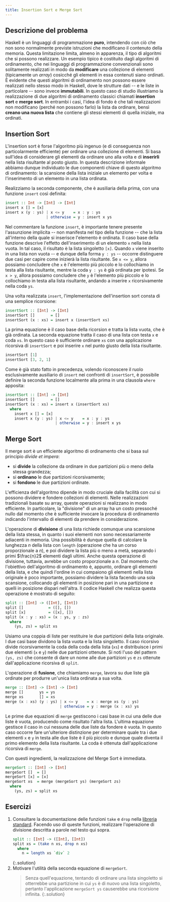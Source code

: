```yaml
---
title: Insertion Sort e Merge Sort
---
```


## Descrizione del problema

Haskell è un linguaggi di programmazione **puro**, intendendo con
ciò che non sono normalmente previste istruzioni che modificano il
contenuto della memoria. Questa limitazione limita, almeno in
apparenza, il tipo di algoritmi che si possono realizzare. Un
esempio tipico è costituito dagli algoritmi di ordinamento, che nei
linguaggi di programmazione convenzionali sono solitamente
realizzati in modo da **modificare** una collezione di elementi
(tipicamente un *array*) cosicché gli elementi in essa contenuti
siano ordinati. È evidente che questi algoritmi di ordinamento non
possono essere realizzati nello stesso modo in Haskell, dove le
strutture dati -- e le liste in particolare -- sono invece
**immutabili**. In questo caso di studio illustriamo la
realizzazione di due algoritmi di ordinamento classici chiamati
**insertion sort** e **merge sort**. In entrambi i casi, l'idea di
fondo è che tali realizzazioni non modificano (perché non possono
farlo) la lista da ordinare, bensì **creano una nuova lista** che
contiene gli stessi elementi di quella iniziale, ma ordinati.

## Insertion Sort

L'insertion sort è forse l'algoritmo più ingenuo (e di conseguenza
non particolarmente efficiente) per ordinare una collezione di
elementi. Si basa sull'idea di considerare gli elementi da ordinare
uno alla volta e di **inserirli** nella lista risultante al posto
giusto. In questa descrizione informale abbiamo dunque individuato
le due componenti chiave di questo algoritmo di ordinamento: la
scansione della lista iniziale un elemento per volta e l'inserimento
di un elemento in una lista ordinata.

Realizziamo la seconda componente, che è ausiliaria della prima, con
una funzione `insert` così definita:

``` haskell
insert :: Int -> [Int] -> [Int]
insert x [] = [x]
insert x (y : ys) | x <= y    = x : y : ys
                  | otherwise = y : insert x ys
```

Nel commentare la funzione `insert`, è importante tenere presente
l'assunzione implicita -- non manifesta nel tipo della funzione --
che la lista all'interno della quale si inserisce l'elemento è
ordinata. Il caso base della funzione descrive l'effetto
dell'inserimento di un elemento `x` nella lista vuota. In tal caso,
il risultato è la lista singoletto `[x]`. Quando `x` viene inserito
in una lista non vuota -- e dunque della forma `y : ys` -- occorre
distinguere due casi per capire come inizierà la lista risultante.
Se `x <= y`, allora possiamo concludere che `x` è l'elemento più
piccolo e lo collochiamo in testa alla lista risultante, mentre la
coda `y : ys` è già ordinata per ipotesi. Se `x > y`, allora
possiamo concludere che `y` è l'elemento più piccolo e lo
collochiamo in testa alla lista risultante, andando a inserire `x`
ricorsivamente nella coda `ys`.

Una volta realizzata `insert`, l'implementazione dell'insertion sort
consta di una semplice ricorsione:

``` haskell
insertSort :: [Int] -> [Int]
insertSort []       = []
insertSort (x : xs) = insert x (insertSort xs)
```

La prima equazione è il caso base della ricorsion e tratta la lista
vuota, che è già ordinata. La seconda equazione tratta il caso di
una lista con testa `x` e coda `xs`. In questo caso è sufficiente
ordinare `xs` con una applicazione ricorsiva di `insertSort` e poi
inserire `x` nel punto giusto della lista risultante.

``` haskell
insertSort [1]
insertSort [3, 2, 1]
```

Come è già stato fatto in precedenza, volendo riconoscere il ruolo
esclusivamente ausiliario di `insert` nei confronti di `insertSort`,
è possibile definire la seconda funzione localmente alla prima in
una clausola `where` apposita:

``` haskell
insertSort :: [Int] -> [Int]
insertSort []       = []
insertSort (x : xs) = insert x (insertSort xs)
  where
    insert x [] = [x]
    insert x (y : ys) | x <= y    = x : y : ys
                      | otherwise = y : insert x ys
```

## Merge Sort

Il merge sort è un efficiente algoritmo di ordinamento che si basa
sul principio *divide et impera*:
* si **divide** la collezione da ordinare in due partizioni più o meno
  della stessa grandezza;
* si **ordinano** le due partizioni ricorsivamente;
* si **fondono** le due partizioni ordinate.

L'efficienza dell'algoritmo dipende in modo cruciale dalla facilità
con cui si possono dividere e fondere collezioni di elementi. Nelle
realizzazioni tradizionali basate su array, queste operazioni si
realizzano in modo efficiente. In particolare, la "divisione" di un
array ha un costo pressoché nullo dal momento che è sufficiente
invocare la procedura di ordinamento indicando l'intervallo di
elementi da prendere in considerazione.

L'operazione di **divisione** di una lista richiede comunque una
scansione della lista stessa, in quanto i suoi elementi non sono
necessariamente adiacenti in memoria. Una possibilità è dunque
quella di calcolare la lunghezza $n$ della lista con `length`
(operazione che ha un corso proporzionale a $n$), e poi dividere la
lista più o meno a metà, separando i primi $\frac{n}2$ elementi
dagli ultimi. Anche questa operazione di divisione, tuttavia,
avrebbe un costo proporzionale a $n$. Dal momento che l'obiettivo
dell'algoritmo di ordinamento è, appunto, ordinare gli elementi
della lista, e che quindi l'ordine in cui compaiono gli elementi
nella lista originale è poco importante, possiamo dividere la lista
facendo una sola scansione, collocando gli elementi in posizione
pari in una partizione e quelli in posizione dispari nell'altra. Il
codice Haskell che realizza questa operazione è mostrato di seguito:

``` haskell
split :: [Int] -> ([Int], [Int])
split []           = ([], [])
split [x]          = ([x], [])
split (x : y : xs) = (x : ys, y : zs)
  where
    (ys, zs) = split xs
```

Usiamo una coppia di liste per restituire le due partizioni della
lista originale. I due casi base dividono la lista vuota e la lista
singoletto. Il caso ricorsivo divide ricorsivamente la coda della
coda della lista (`xs`) e distribuisce i primi due elementi (`x` e
`y`) nelle due partizioni ottenute. Si noti l'uso del pattern `(ys,
zs)` che consente di dare un nome alle due partizioni `ys` e `zs`
ottenute dall'applicazione ricorsiva di `split`.

L'operazione di **fusione**, che chiamiamo `merge`, lavora su due
liste già ordinate per produrre un'unica lista ordinata a sua volta.

``` haskell
merge :: [Int] -> [Int] -> [Int]
merge []       ys = ys
merge xs       [] = xs
merge (x : xs) (y : ys) | x <= y    = x : merge xs (y : ys)
                        | otherwise = y : merge (x : xs) ys
```

Le prime due equazioni di `merge` gestiscono i casi base in cui una
delle due liste è vuota, producendo come risultato l'altra
lista. L'ultima equazione gestisce il caso in cui nessuna delle due
liste da fondere è vuota. In questo caso occorre fare un'ulteriore
distinzione per determinare quale tra i due elementi `x` e `y` in
testa alle due liste è il più piccolo e dunque quale diventa il
primo elemento della lista risultante. La coda è ottenuta
dall'applicazione ricorsiva di `merge`.

Con questi ingredienti, la realizzazione del Merge Sort è immediata.

``` haskell
mergeSort :: [Int] -> [Int]
mergeSort []  = []
mergeSort [x] = [x]
mergeSort xs  = merge (mergeSort ys) (mergeSort zs)
  where
    (ys, zs) = split xs
```

## Esercizi

1. Consultare la documentazione delle funzioni `take` e `drop` nella
   [libreria standard](https://hoogle.haskell.org). Facendo uso
   di queste funzioni, realizzare l'operazione di divisione
   descritta a parole nel testo qui sopra.
   ``` haskell
   split :: [Int] -> ([Int], [Int])
   split xs = (take n xs, drop n xs)
     where
	   n = length xs `div` 2
   ```
   {:.solution}
2. Motivare l'utilità della seconda equazione di `mergeSort`.
   > Senza quell'equazione, tentando di ordinare una lista
   > singoletto si otterrebbe una partizione in cui `ys` è di nuovo
   > una lista singoletto, pertanto l'applicazione `mergeSort ys`
   > causerebbe una ricorsione infinita.
   {:.solution}
